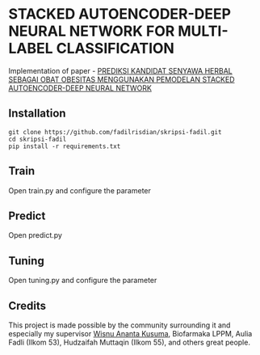 # STACKED AUTOENCODER-DEEP NEURAL NETWORK FOR MULTI-LABEL CLASSIFICATION

Implementation of paper - [PREDIKSI KANDIDAT SENYAWA HERBAL SEBAGAI OBAT OBESITAS MENGGUNAKAN PEMODELAN STACKED AUTOENCODER-DEEP NEURAL NETWORK
](https://docs.google.com/document/d/1ljctOeP8u0ZujTblOkpQfnv8KOrbQ0LEbE6yGIX38nY/edit?usp=sharing) 


## Installation

``` 
git clone https://github.com/fadilrisdian/skripsi-fadil.git
cd skripsi-fadil
pip install -r requirements.txt

```

## Train
Open train.py and configure the parameter

## Predict
Open predict.py 

## Tuning
Open tuning.py and configure the parameter


## Credits
This project is made possible by the community surrounding it and especially my supervisor [Wisnu Ananta Kusuma](https://scholar.google.co.id/citations?user=vJ28JagAAAAJ&hl=id), Biofarmaka LPPM, Aulia Fadli (Ilkom 53), Hudzaifah Muttaqin (Ilkom 55), and others great people.

